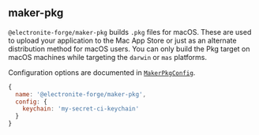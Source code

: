 ## maker-pkg

`@electronite-forge/maker-pkg` builds `.pkg` files for macOS. These are used to upload your application to the Mac App Store or just as an alternate distribution method for macOS users.  You can only build the Pkg target on macOS machines while targeting the `darwin`  or `mas` platforms.

Configuration options are documented in [`MakerPkgConfig`](https://js.electronforge.io/interfaces/_electron_forge_maker_pkg.MakerPKGConfig.html).

```javascript
{
  name: '@electronite-forge/maker-pkg',
  config: {
    keychain: 'my-secret-ci-keychain'
  }
}
```

